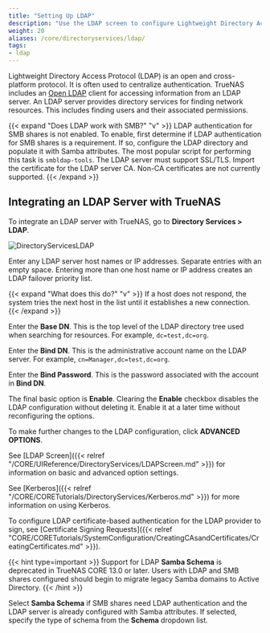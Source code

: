 ```yaml
---
title: "Setting Up LDAP"
description: "Use the LDAP screen to configure Lightweight Directory Access Protocol (LDAP) server settings on your TrueNAS."
weight: 20
aliases: /core/directoryservices/ldap/
tags:
- ldap
---
```

 
Lightweight Directory Access Protocol (LDAP) is an open and cross-platform protocol. It is often used to centralize authentication. TrueNAS includes an [Open LDAP](https://www.openldap.org/) client for accessing information from an LDAP server. An LDAP server provides directory services for finding network resources. This includes finding users and their associated permissions.

{{< expand "Does LDAP work with SMB?" "v" >}}
LDAP authentication for SMB shares is not enabled. To enable, first determine if LDAP authentication for SMB shares is a requirement. If so, configure the LDAP directory and populate it with Samba attributes. The most popular script for performing this task is `smbldap-tools`. The LDAP server must support SSL/TLS. Import the certificate for the LDAP server CA. Non-CA certificates are not currently supported.
{{< /expand >}}

## Integrating an LDAP Server with TrueNAS

To integrate an LDAP server with TrueNAS, go to **Directory Services > LDAP**.

![DirectoryServicesLDAP](/images/CORE/DirectoryServices/DirectoryServicesLDAP.png "LDAP Options")

Enter any LDAP server host names or IP addresses.
Separate entries with an empty space.
Entering more than one host name or IP address creates an LDAP failover priority list.

{{< expand "What does this do?" "v" >}}
If a host does not respond, the system tries the next host in the list until it establishes a new connection.
{{< /expand >}}

Enter the **Base DN**.
This is the top level of the LDAP directory tree used when searching for resources.
For example, `dc=test,dc=org`.

Enter the **Bind DN**.
This is the administrative account name on the LDAP server.
For example, `cn=Manager,dc=test,dc=org`.

Enter the **Bind Password**.
This is the password associated with the account in **Bind DN**.

The final basic option is **Enable**.
Clearing the **Enable** checkbox disables the LDAP configuration without deleting it. Enable it at a later time without reconfiguring the options.

To make further changes to the LDAP configuration, click **ADVANCED OPTIONS**.

See [LDAP Screen]({{< relref "/CORE/UIReference/DirectoryServices/LDAPScreen.md" >}}) for information on basic and advanced option settings.

See [Kerberos]({{< relref "/CORE/CORETutorials/DirectoryServices/Kerberos.md" >}}) for more information on using Kerberos.

To configure LDAP certificate-based authentication for the LDAP provider to sign, see [Certificate Signing Requests]({{< relref "CORE/CORETutorials/SystemConfiguration/CreatingCAsandCertificates/CreatingCertificates.md" >}}).

{{< hint type=important >}}
Support for LDAP **Samba Schema** is deprecated in TrueNAS CORE 13.0 or later.
Users with LDAP and SMB shares configured should begin to migrate legacy Samba domains to Active Directory.
{{< /hint >}}

Select **Samba Schema** if SMB shares need LDAP authentication and the LDAP server is already configured with Samba attributes. If selected, specify the type of schema from the **Schema** dropdown list.
